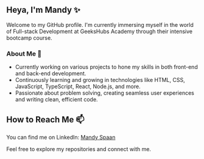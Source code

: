 ## Heya, I'm Mandy ✨

Welcome to my GitHub profile. I'm currently immersing myself in the world of Full-stack Development at GeeksHubs Academy through their intensive bootcamp course.

### About Me 🌱
- Currently working on various projects to hone my skills in both front-end and back-end development.
- Continuously learning and growing in technologies like HTML, CSS, JavaScript, TypeScript, React, Node.js, and more.
- Passionate about problem solving, creating seamless user experiences and writing clean, efficient code.

## How to Reach Me 📫 
You can find me on LinkedIn: [Mandy Spaan](https://www.linkedin.com/in/mandyspaan/)

Feel free to explore my repositories and connect with me. 
